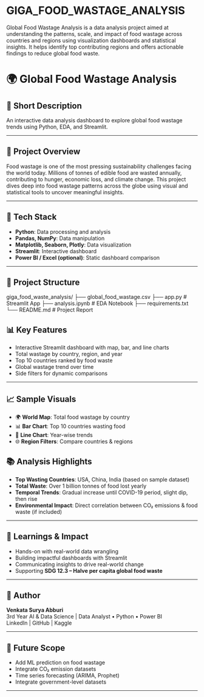 # GIGA_FOOD_WASTAGE_ANALYSIS
Global Food Wastage Analysis is a data analysis project aimed at understanding the patterns, scale, and impact of food wastage across countries and regions using visualization dashboards and statistical insights. It helps identify top contributing regions and offers actionable findings to reduce global food waste.

# 🌍 Global Food Wastage Analysis

## 📌 Short Description
An interactive data analysis dashboard to explore global food wastage trends using Python, EDA, and Streamlit.

---

## 📖 Project Overview

Food wastage is one of the most pressing sustainability challenges facing the world today. Millions of tonnes of edible food are wasted annually, contributing to hunger, economic loss, and climate change. This project dives deep into food wastage patterns across the globe using visual and statistical tools to uncover meaningful insights.

---

## 🧰 Tech Stack

- **Python**: Data processing and analysis
- **Pandas, NumPy**: Data manipulation
- **Matplotlib, Seaborn, Plotly**: Data visualization
- **Streamlit**: Interactive dashboard
- **Power BI / Excel (optional)**: Static dashboard comparison

---

## 📂 Project Structure

giga_food_waste_analysis/
├── global_food_wastage.csv
├── app.py # Streamlit App
├── analysis.ipynb # EDA Notebook
├── requirements.txt
└── README.md # Project Report

## 📊 Key Features

- Interactive Streamlit dashboard with map, bar, and line charts
- Total wastage by country, region, and year
- Top 10 countries ranked by food waste
- Global wastage trend over time
- Side filters for dynamic comparisons

---

## 📈 Sample Visuals

- 🌍 **World Map**: Total food wastage by country
- 📊 **Bar Chart**: Top 10 countries wasting food
- 📅 **Line Chart**: Year-wise trends
- 🌐 **Region Filters**: Compare countries & regions


## 📚 Analysis Highlights

- **Top Wasting Countries**: USA, China, India (based on sample dataset)
- **Total Waste**: Over 1 billion tonnes of food lost yearly
- **Temporal Trends**: Gradual increase until COVID-19 period, slight dip, then rise
- **Environmental Impact**: Direct correlation between CO₂ emissions & food waste (if included)

---

## 🧠 Learnings & Impact

- Hands-on with real-world data wrangling
- Building impactful dashboards with Streamlit
- Communicating insights to drive real-world change
- Supporting **SDG 12.3 – Halve per capita global food waste**

---

## 👤 Author

**Venkata Surya Abburi**  
3rd Year AI & Data Science | Data Analyst • Python • Power BI  
LinkedIn | GitHub | Kaggle

---

## 🏁 Future Scope

- Add ML prediction on food wastage
- Integrate CO₂ emission datasets
- Time series forecasting (ARIMA, Prophet)
- Integrate government-level datasets

---
